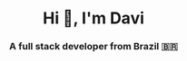 <h1 align="center">Hi 👋, I'm Davi</h1>
<h3 align="center">A full stack developer from Brazil 🇧🇷</h3>
